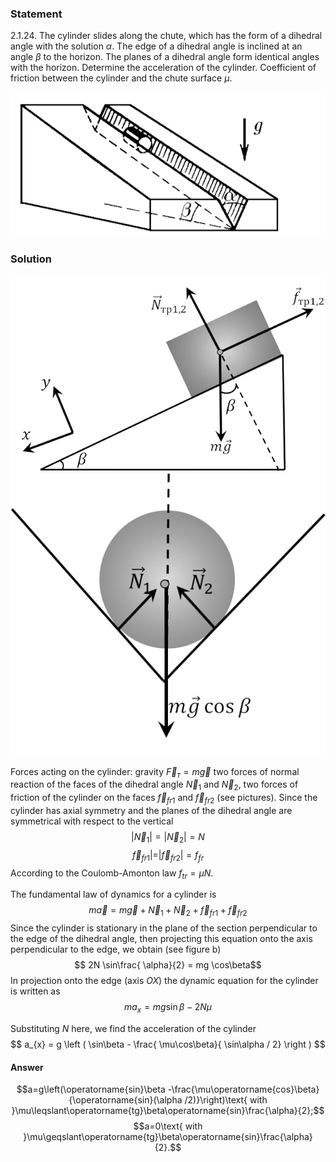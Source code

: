 ###  Statement 

$2.1.24.$ The cylinder slides along the chute, which has the form of a dihedral angle with the solution $\alpha$. The edge of a dihedral angle is inclined at an angle $\beta$ to the horizon. The planes of a dihedral angle form identical angles with the horizon. Determine the acceleration of the cylinder. Coefficient of friction between the cylinder and the chute surface $\mu$. 

![ For problem $2.1.24$ |585x268, 47%](../../img/2.1.24/statement.png)

### Solution

![ a) Side view |633x394, 47%](../../img/2.1.24/sol2.png)  
![ b) End view |528x473, 47%](../../img/2.1.24/sol1.png) 

Forces acting on the cylinder: gravity $\vec{F}_{т} = m \vec{g}$ two forces of normal reaction of the faces of the dihedral angle $\vec{N}_{1}$ and $\vec{N}_{2}$, two forces of friction of the cylinder on the faces $\vec{f}_{fr1}$ and $\vec{f}_{fr2}$ (see pictures). Since the cylinder has axial symmetry and the planes of the dihedral angle are symmetrical with respect to the vertical $$ | \vec{N}_{1} | = | \vec{N}_{2} | = N $$ $$ \vec{f}_{fr1}| = | \vec{f}_{fr2} | = f_{fr} $$ According to the Coulomb-Amonton law $f_{tr} = \mu N$. 

The fundamental law of dynamics for a cylinder is $$ m \vec{a} = m \vec{g} + \vec{N}_{1} + \vec{N}_{2} + \vec{f}_{fr1} + \vec{f}_{fr2} $$ Since the cylinder is stationary in the plane of the section perpendicular to the edge of the dihedral angle, then projecting this equation onto the axis perpendicular to the edge, we obtain (see figure b) $$ 2N \sin\frac{ \alpha}{2} = mg \cos\beta$$ In projection onto the edge (axis $OX$) the dynamic equation for the cylinder is written as $$ ma_{x} = mg \sin\beta - 2N \mu$$ 

Substituting $N$ here, we find the acceleration of the cylinder $$ a_{x} = g \left ( \sin\beta - \frac{ \mu\cos\beta}{ \sin\alpha / 2} \right ) $$ 

#### Answer

$$a=g\left(\operatorname{sin}\beta -\frac{\mu\operatorname{cos}\beta}{\operatorname{sin}(\alpha /2)}\right)\text{ with }\mu\leqslant\operatorname{tg}\beta\operatorname{sin}\frac{\alpha}{2};$$ $$a=0\text{ with }\mu\geqslant\operatorname{tg}\beta\operatorname{sin}\frac{\alpha}{2}.$$ 

